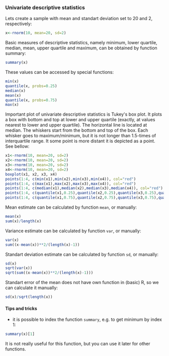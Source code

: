 ### Univariate descriptive statistics
Lets create a sample with mean and standart deviation set to 20 and 2, respectively:
```R
x<-rnorm(10, mean=20, sd=2)
```
Basic measures of descriptive statistics, namely minimum, lower quartile, median, mean, upper quartile and maximum,
can be obtained by function summary:
```R
summary(x)
```
These values can be accessed by special functions:
```R
min(x)
quantile(x, probs=0.25)
median(x)
mean(x)
quantile(x, probs=0.75)
max(x)
```
Important plot of univariate descriptive statistics is Tukey's box plot. It plots a box with bottom and top at
lower and upper quartile (exactly, at values nearest to lower and upper quartile). The horizontal line is located
at median. The whiskers start from the bottom and top of the box. Each whisker goes to maximum/minimum, but it is
not longer than 1.5-times of interquartile range. It some point is more distant it is depicted as a point. See bellow:
```R
x1<-rnorm(10, mean=20, sd=2)
x2<-rnorm(10, mean=20, sd=2)
x3<-rnorm(10, mean=20, sd=2)
x4<-rnorm(10, mean=20, sd=2)
boxplot(x1, x2, x3, x4)
points(1:4, c(min(x1),min(x2),min(x3),min(x4)), col="red")
points(1:4, c(max(x1),max(x2),max(x3),max(x4)), col="red")
points(1:4, c(median(x1),median(x2),median(x3),median(x4)), col="red")
points(1:4, c(quantile(x1,0.25),quantile(x2,0.25),quantile(x3,0.25),quantile(x4,0.25)), col="red")
points(1:4, c(quantile(x1,0.75),quantile(x2,0.75),quantile(x3,0.75),quantile(x4,0.75)), col="red")
```
Mean estimate can be calculated by function `mean`, or manually:
```R
mean(x)
sum(x)/length(x)
```
Variance estimate can be calculated by function `var`, or manually:
```R
var(x)
sum((x-mean(x))**2/(length(x)-1))
```
Standart deviation estimate can be calculated by function `sd`, or manually:
```R
sd(x)
sqrt(var(x))
sqrt(sum((x-mean(x))**2/(length(x)-1)))
```
Standart error of the mean does not have own function in (basic) R, so we can calculate it manually:
```R
sd(x)/sqrt(length(x))
```
#### Tips and tricks
* it is possible to index the function `summary`, e.g. to get minimum by index 1:
```R
summary(x)[1]
```
It is not really useful for this function, but you can use it later for other functions.

